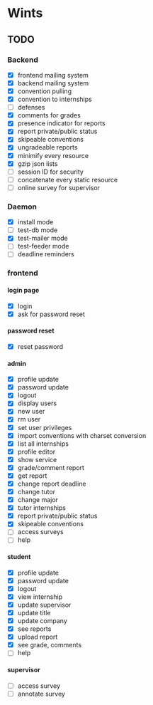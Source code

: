 # Wints

## TODO


### Backend

- [x] frontend mailing system
- [x] backend mailing system
- [x] convention pulling
- [x] convention to internships
- [ ] defenses
- [x] comments for grades
- [x] presence indicator for reports
- [x] report private/public status
- [x] skipeable conventions
- [x] ungradeable reports
- [x] minimify every resource
- [x] gzip json lists
- [ ] session ID for security
- [ ] concatenate every static resource
- [ ] online survey for supervisor

### Daemon

- [x] install mode
- [ ] test-db mode
- [x] test-mailer mode
- [ ] test-feeder mode
- [ ] deadline reminders

### frontend

#### login page

- [x] login
- [x] ask for password reset

#### password reset

- [x] reset password

#### admin
- [x] profile update
- [x] password update
- [x] logout
- [x] display users
- [x] new user
- [x] rm user
- [x] set user privileges
- [x] import conventions with charset conversion
- [x] list all internships
- [x] profile editor
- [x] show service
- [x] grade/comment report
- [x] get report
- [x] change report deadline
- [x] change tutor
- [x] change major
- [x] tutor internships
- [x] report private/public status
- [x] skipeable conventions
- [ ] access surveys
- [ ] help

#### student
- [x] profile update
- [x] password update
- [x] logout
- [x] view internship
- [x] update supervisor
- [x] update title
- [x] update company
- [x] see reports
- [x] upload report
- [x] see grade, comments
- [ ] help

#### supervisor
- [ ] access survey
- [ ] annotate survey
